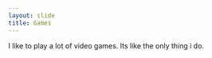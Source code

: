 ```yaml
---
layout: slide
title: Games
---
```

I like to play a lot of video games. Its like the only thing i do.

